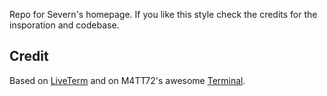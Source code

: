 Repo for Severn's homepage. If you like this style check the credits for the insporation and codebase.

## Credit
Based on [LiveTerm](https://github.com/Cveinnt/LiveTerm)
and on M4TT72's awesome [Terminal](https://github.com/m4tt72/terminal).
